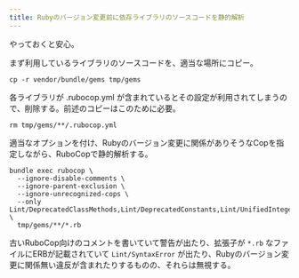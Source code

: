 ```yaml
---
title: Rubyのバージョン変更前に依存ライブラリのソースコードを静的解析
---
```


やっておくと安心。

まず利用しているライブラリのソースコードを、適当な場所にコピー。

```
cp -r vendor/bundle/gems tmp/gems
```

各ライブラリが .rubocop.yml が含まれているとその設定が利用されてしまうので、削除する。前述のコピーはこのために必要。

```
rm tmp/gems/**/.rubocop.yml
```

適当なオプションを付け、Rubyのバージョン変更に関係がありそうなCopを指定しながら、RuboCopで静的解析する。

```
bundle exec rubocop \
  --ignore-disable-comments \
  --ignore-parent-exclusion \
  --ignore-unrecognized-cops \
  --only Lint/DeprecatedClassMethods,Lint/DeprecatedConstants,Lint/UnifiedInteger \
  tmp/gems/**/*.rb
```

古いRuboCop向けのコメントを書いていて警告が出たり、拡張子が `*.rb` なファイルにERBが記載されていて `Lint/SyntaxError` が出たり、Rubyのバージョン変更に関係無い違反が含まれたりするものの、それらは無視する。
